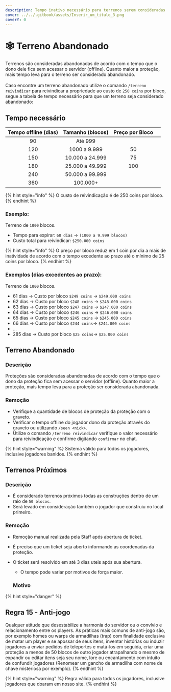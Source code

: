```yaml
---
description: Tempo inativo necessário para terrenos serem consideradas abandonadas.
cover: ../../.gitbook/assets/Inserir_um_titulo_3.png
coverY: 0
---
```


# 🕸️ Terreno Abandonado

Terrenos são consideradas abandonadas de acordo com o tempo que o dono dele fica sem acessar o servidor (offline). Quanto maior a proteção, mais tempo leva para o terreno ser considerado abandonado.\
\
Caso encontre um terreno abandonado utilize o comando `/terreno reivindicar` para reivindicar a propriedade ao custo de `250 coins` por bloco, segue a tabela de tempo necessário para que um terreno seja considerado abandonado:

## Tempo necessário

<table><thead><tr><th align="center">Tempo offline (dias)</th><th align="center">Tamanho (blocos)</th><th data-hidden align="center">Preço por Bloco</th><th data-hidden></th></tr></thead><tbody><tr><td align="center">90</td><td align="center">Até 999</td><td align="center"></td><td></td></tr><tr><td align="center">120</td><td align="center">1000 a 9.999</td><td align="center">50</td><td></td></tr><tr><td align="center">150</td><td align="center">10.000 a 24.999</td><td align="center">75</td><td></td></tr><tr><td align="center">180</td><td align="center">25.000 a 49.999</td><td align="center">100</td><td></td></tr><tr><td align="center">240</td><td align="center">50.000 a 99.999</td><td align="center"></td><td></td></tr><tr><td align="center">360</td><td align="center">100.000+</td><td align="center"></td><td></td></tr></tbody></table>

{% hint style="info" %}
O custo de reivindicação é de 250 coins por bloco.
{% endhint %}

### **Exemplo:**&#x20;

Terreno de `1000` blocos.

* Tempo para expirar: `60 dias` -> `(1000 a 9.999 blocos)`
* Custo total para reivindicar: `$250.000 coins`

{% hint style="info" %}
O preço por bloco reduz em 1 coin por dia a mais de inatividade de acordo com o tempo excedente ao prazo até o mínimo de 25 coins por bloco.
{% endhint %}

### Exemplos (dias excedentes ao prazo):

Terreno de `1000` blocos.&#x20;

* 61 dias -> Custo por bloco `$249 coins` -> `$249.000 coins`
* 62 dias -> Custo por bloco `$248 coins` -> `$248.000 coins`
* 63 dias -> Custo por bloco `$247 coins` -> `$247.000 coins`
* 64 dias -> Custo por bloco `$246 coins` -> `$246.000 coins`
* 65 dias -> Custo por bloco `$245 coins` -> `$245.000 coins`
* 66 dias -> Custo por bloco `$244 coins`-> `$244.000 coins`&#x20;
* ...&#x20;
* 285 dias -> Custo por bloco `$25 coins`-> `$25.000 coins`&#x20;

## Terreno Abandonado

### Descrição

Proteções são consideradas abandonadas de acordo com o tempo que o dono da proteção fica sem acessar o servidor (offline). Quanto maior a proteção, mais tempo leva para a proteção ser considerada abandonada.

### Remoção

* Verifique a quantidade de blocos de proteção da proteção com o graveto.
* Verificar o tempo offline do jogador dono da proteção através do graveto ou utilizando `/seen <nick>`.
* Utilize o comando `/terreno reivindicar` verifique o valor necessário para reivindicação e confirme digitando `confirmar` no chat.

{% hint style="warning" %}
Sistema válido para todos os jogadores, inclusive jogadores banidos.
{% endhint %}

## Terrenos Próximos

### Descrição

* É considerado terrenos próximos todas as construções dentro de um raio de `50 blocos`.
* Será levado em consideração também o jogador que construiu no local primeiro.

### Remoção

* Remoção manual realizada pela Staff após abertura de ticket.
* É preciso que um ticket seja aberto informando as coordenadas da proteção.
*   O ticket será resolvido em até 3 dias uteis após sua abertura.

    * O tempo pode variar por motivos de força maior.



    ### **Motivo**

{% hint style="danger" %}
## Regra 15 - Anti-jogo <a href="#id-01" id="id-01"></a>

Qualquer atitude que desestabilize a harmonia do servidor ou o convívio e relacionamento entre os players. As práticas mais comuns de anti-jogo são, por exemplo homes ou warps de armadilhas (trap) com finalidade exclusiva de matar um player e se apossar de seus itens, inventar histórias ou induzir jogadores a enviar pedidos de teleportes e matá-los em seguida, criar uma proteção a menos de 50 blocos de outro jogador atrapalhando o mesmo de expandir ou editar itens seja seu nome, lore ou encantamento com intuito de confundir jogadores (Renomear um gancho de armadilha com nome de chave misteriosa por exemplo).
{% endhint %}

{% hint style="warning" %}
Regra válida para todos os jogadores, inclusive jogadores que doaram em nosso site.
{% endhint %}
